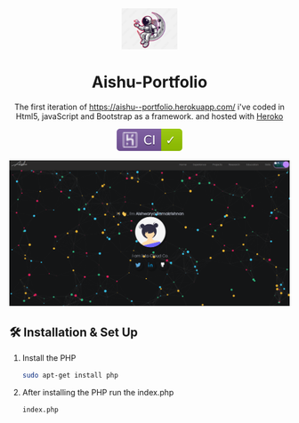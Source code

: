 <div align="center">
  <img alt="Logo" src="https://github.com/Aishwarya-Ramakrishnan22/Aishu-Portfolio/blob/master/Portfolio/astro.png" width="100" />
</div>
<h1 align="center">
  Aishu-Portfolio
</h1>
<p align="center">
  The first iteration of <a href="https://aishu--portfolio.herokuapp.com/" target="_blank">https://aishu--portfolio.herokuapp.com/</a> i've coded in Html5, javaScript and Bootstrap as a framework.  and hosted with <a href="https://www.heroko.com/" target="_blank">Heroko</a>
</p>

<p align="center">
  <a href="#" target="_blank">
    <img src="https://github.com/Aishwarya-Ramakrishnan22/Aishu-Portfolio/blob/master/succeeded.svg" />
  </a>
</p>

![demo](https://github.com/Aishwarya-Ramakrishnan22/Aishu-Portfolio/blob/master/aishu.png)



## 🛠 Installation & Set Up

1. Install the PHP

   ```sh
   sudo apt-get install php
   ```

2. After installing the PHP run the index.php

   ```sh
   index.php
   ```
